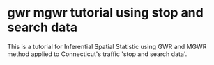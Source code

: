 # gwr mgwr tutorial using stop and search data
This is a tutorial for Inferential Spatial Statistic using GWR and MGWR method applied to Connecticut's traffic 'stop and search data'.
